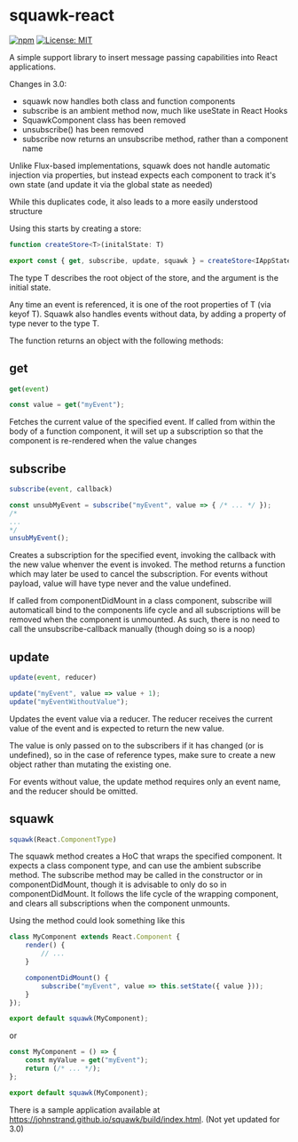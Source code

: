 # squawk-react
[![npm](https://img.shields.io/npm/v/squawk-react.svg)](https://www.npmjs.com/package/squawk-react)
[![License: MIT](https://img.shields.io/badge/License-MIT-yellow.svg)](https://opensource.org/licenses/MIT)

A simple support library to insert message passing capabilities into React applications.

Changes in 3.0:
* squawk now handles both class and function components
* subscribe is an ambient method now, much like useState in React Hooks
* SquawkComponent class has been removed
* unsubscribe() has been removed
* subscribe now returns an unsubscribe method, rather than a component name



Unlike Flux-based implementations, squawk does not handle automatic injection via properties, but instead expects each component to track it's own state (and update it via the global state as needed)

While this duplicates code, it also leads to a more easily understood structure

Using this starts by creating a store:

```typescript
function createStore<T>(initalState: T)

export const { get, subscribe, update, squawk } = createStore<IAppState>({ /* ... */ })
```

The type T describes the root object of the store, and the argument is the initial state. 

Any time an event is referenced, it is one of the root properties of T (via keyof T). Squawk also handles events without data, by adding a property of type never to the type T.

The function returns an object with the following methods:

## get

```typescript
get(event)

const value = get("myEvent");
```

Fetches the current value of the specified event. If called from within the body of a function component, it will set up a subscription so that the component is re-rendered when the value changes

## subscribe

```typescript
subscribe(event, callback)

const unsubMyEvent = subscribe("myEvent", value => { /* ... */ });
/*
...
*/
unsubMyEvent();
```

Creates a subscription for the specified event, invoking the callback with the new value whenver the event is invoked. The method returns a function which may later be used to cancel the subscription. For events without payload, value will have type never and the value undefined.

If called from componentDidMount in a class component, subscribe will automaticall bind to the components life cycle and all subscriptions will be removed when the component is unmounted. As such, there is no need to call the unsubscribe-callback manually (though doing so is a noop)

## update

```typescript
update(event, reducer)

update("myEvent", value => value + 1);
update("myEventWithoutValue");
```

Updates the event value via a reducer. The reducer receives the current value of the event and is expected to return the new value.

The value is only passed on to the subscribers if it has changed (or is undefined), so in the case of reference types, make sure to create a new object rather than mutating the existing one.

For events without value, the update method requires only an event name, and the reducer should be omitted.

## squawk

```typescript
squawk(React.ComponentType)
```

The squawk method creates a HoC that wraps the specified component. It expects a class component type, and can use the ambient subscribe method. The subscribe method may be called in the constructor or in componentDidMount, though it is advisable to only do so in componentDidMount. It follows the life cycle of the wrapping component, and clears all subscriptions when the component unmounts.

Using the method could look something like this
```typescript
class MyComponent extends React.Component {
    render() {
        // ...
    }

    componentDidMount() {
        subscribe("myEvent", value => this.setState({ value }));
    }
});

export default squawk(MyComponent);
```

or

```typescript
const MyComponent = () => {
    const myValue = get("myEvent");
    return (/* ... */);
};

export default squawk(MyComponent);
```

There is a sample application available at https://johnstrand.github.io/squawk/build/index.html. (Not yet updated for 3.0)